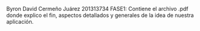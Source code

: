 Byron David Cermeño Juárez
201313734
FASE1: Contiene el archivo .pdf donde explico el fin, aspectos detallados y generales de la idea de nuestra aplicación.
